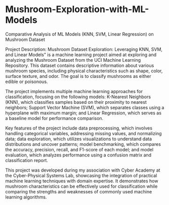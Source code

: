 # Mushroom-Exploration-with-ML-Models
Comparative Analysis of ML Models (KNN, SVM, Linear Regression) on Mushroom Dataset

Project Description:
Mushroom Dataset Exploration: Leveraging KNN, SVM, and Linear Models" is a machine learning project aimed at exploring and analyzing the Mushroom Dataset from the UCI Machine Learning Repository. This dataset contains descriptive information about various mushroom species, including physical characteristics such as shape, color, surface texture, and odor. The goal is to classify mushrooms as either edible or poisonous.

The project implements multiple machine learning approaches for classification, focusing on the following models: K-Nearest Neighbors (KNN), which classifies samples based on their proximity to nearest neighbors; Support Vector Machine (SVM), which separates classes using a hyperplane with maximum margin; and Linear Regression, which serves as a baseline model for performance comparison.

Key features of the project include data preprocessing, which involves handling categorical variables, addressing missing values, and normalizing data; data exploration, which utilizes visualizations to understand data distributions and uncover patterns; model benchmarking, which compares the accuracy, precision, recall, and F1-score of each model; and model evaluation, which analyzes performance using a confusion matrix and classification report.

This project was developed during my association with Cyber Academy at the Cyber-Physical Systems Lab, showcasing the integration of practical machine learning techniques with domain expertise. It demonstrates how mushroom characteristics can be effectively used for classification while comparing the strengths and weaknesses of commonly used machine learning algorithms.
